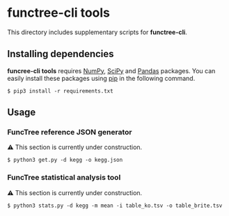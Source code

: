 # functree-cli tools
This directory includes supplementary scripts for **functree-cli**.

## Installing dependencies
**funcree-cli tools** requires [NumPy](https://github.com/numpy/numpy), [SciPy](https://github.com/scipy/scipy) and [Pandas](https://github.com/pandas-dev/pandas) packages. You can easily install these packages using [pip](https://pip.pypa.io) in the following command.
```
$ pip3 install -r requirements.txt
```

## Usage
### FuncTree reference JSON generator
:warning: This section is currently under construction.
```
$ python3 get.py -d kegg -o kegg.json
```

### FuncTree statistical analysis tool
:warning: This section is currently under construction.
```
$ python3 stats.py -d kegg -m mean -i table_ko.tsv -o table_brite.tsv
```
